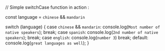 // Simple switchCase function in action :

const language = `chinese` && `mandarin`

switch (language) {
    case `chinese` && `mandarin`:
        console.log(`Most number of native speakers`);
        break;
    case `spanish`:
        console.log(`2nd number of native speakers`);
        break;
    case `english`:
        console.log(`number 3`)
        break;
    default:
        console.log(`great languages as well`);
}

